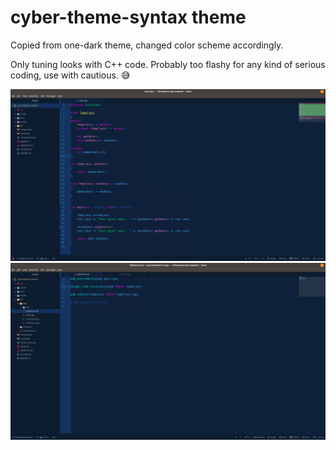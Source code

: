 # cyber-theme-syntax theme

Copied from one-dark theme, changed color scheme accordingly.

Only tuning looks with C++ code. Probably too flashy for any kind of serious coding, use with cautious. :sweat_smile:

![Screenshot1](screenshots/Screenshot1.png)
![Screenshot2](screenshots/Screenshot2.png)
